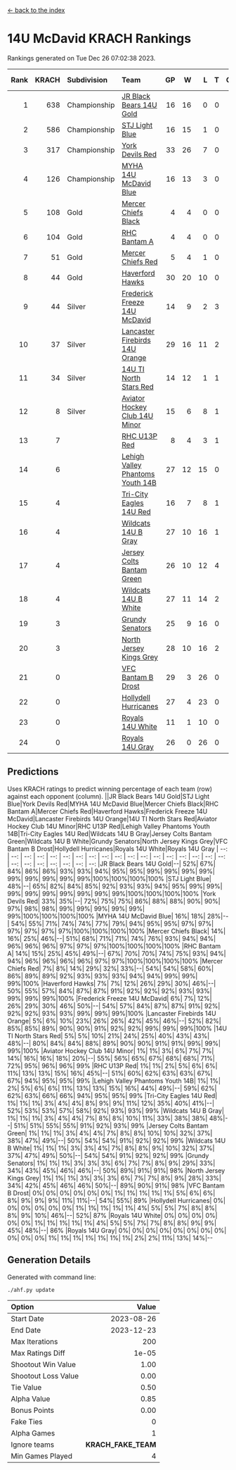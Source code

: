 [<- back to the index](readme.md)
# 14U McDavid KRACH Rankings
Rankings generated on Tue Dec 26 07:02:38 2023.

Rank|KRACH|Subdivision|Team|GP|W|L|T|OTW|OTL|SoS|Exp Wins|Win Diff
---:|---:|:---|:---|---:|---:|---:|---:|---:|---:|---:|---:|---:
1|638|Championship|[JR Black Bears 14U Gold](https://gamesheetstats.com/seasons/3659/teams/140633/schedule)|16|16|0|0|1|0|7|16.8|-0.0
2|586|Championship|[STJ Light Blue](https://gamesheetstats.com/seasons/3659/teams/140639/schedule)|16|15|1|0|0|0|54|15.9|0.0
3|317|Championship|[York Devils Red](https://gamesheetstats.com/seasons/3659/teams/140644/schedule)|33|26|7|0|0|0|401|26.9|0.0
4|126|Championship|[MYHA 14U McDavid Blue](https://gamesheetstats.com/seasons/3659/teams/140636/schedule)|16|13|3|0|0|0|54|13.9|0.0
5|108|Gold|[Mercer Chiefs Black](https://gamesheetstats.com/seasons/3659/teams/140605/schedule)|4|4|0|0|0|0|3|4.9|0.0
6|104|Gold|[RHC Bantam A](https://gamesheetstats.com/seasons/3659/teams/140618/schedule)|4|4|0|0|0|0|3|4.9|0.0
7|51|Gold|[Mercer Chiefs Red](https://gamesheetstats.com/seasons/3659/teams/140606/schedule)|5|4|1|0|0|0|56|4.9|0.0
8|44|Gold|[Haverford Hawks](https://gamesheetstats.com/seasons/3659/teams/140630/schedule)|30|20|10|0|0|0|107|20.9|0.0
9|44|Silver|[Frederick Freeze 14U McDavid](https://gamesheetstats.com/seasons/3659/teams/140628/schedule)|14|9|2|3|0|0|52|11.4|0.0
10|37|Silver|[Lancaster Firebirds 14U Orange](https://gamesheetstats.com/seasons/3659/teams/140634/schedule)|29|16|11|2|0|0|124|17.9|0.0
11|34|Silver|[14U TI North Stars Red](https://gamesheetstats.com/seasons/3659/teams/140626/schedule)|14|12|1|1|0|0|7|13.4|0.0
12|8|Silver|[Aviator Hockey Club 14U Minor](https://gamesheetstats.com/seasons/3659/teams/140627/schedule)|15|6|8|1|0|0|135|7.4|0.0
13|7||[RHC U13P Red](https://gamesheetstats.com/seasons/3659/teams/140619/schedule)|8|4|3|1|0|0|38|5.4|0.0
14|6||[Lehigh Valley Phantoms Youth 14B](https://gamesheetstats.com/seasons/3659/teams/140635/schedule)|27|12|15|0|1|1|74|12.9|0.0
15|4||[Tri-City Eagles 14U Red](https://gamesheetstats.com/seasons/3659/teams/140640/schedule)|16|7|8|1|1|0|67|8.4|0.0
16|4||[Wildcats 14U B Gray](https://gamesheetstats.com/seasons/3659/teams/140642/schedule)|27|10|16|1|0|0|46|11.4|0.0
17|4||[Jersey Colts Bantam Green](https://gamesheetstats.com/seasons/3659/teams/140632/schedule)|26|10|12|4|1|0|27|12.9|0.0
18|4||[Wildcats 14U B White](https://gamesheetstats.com/seasons/3659/teams/140643/schedule)|27|11|14|2|1|1|51|12.9|0.0
19|3||[Grundy Senators](https://gamesheetstats.com/seasons/3659/teams/140629/schedule)|25|9|16|0|0|1|147|9.9|0.0
20|3||[North Jersey Kings Grey](https://gamesheetstats.com/seasons/3659/teams/140637/schedule)|28|10|16|2|1|0|36|11.9|0.0
21|0||[VFC Bantam B Drost](https://gamesheetstats.com/seasons/3659/teams/140641/schedule)|29|3|26|0|0|2|150|3.9|0.0
22|0||[Hollydell Hurricanes](https://gamesheetstats.com/seasons/3659/teams/140631/schedule)|27|4|23|0|0|0|27|4.9|0.0
23|0||[Royals 14U White](https://gamesheetstats.com/seasons/3659/teams/140620/schedule)|11|1|10|0|0|1|117|1.9|0.0
24|0||[Royals 14U Gray](https://gamesheetstats.com/seasons/3659/teams/140638/schedule)|26|0|26|0|0|0|83|0.9|0.0

## Predictions
Uses KRACH ratings to predict winning percentage of each team (row) against each opponent (column).
||JR Black Bears 14U Gold|STJ Light Blue|York Devils Red|MYHA 14U McDavid Blue|Mercer Chiefs Black|RHC Bantam A|Mercer Chiefs Red|Haverford Hawks|Frederick Freeze 14U McDavid|Lancaster Firebirds 14U Orange|14U TI North Stars Red|Aviator Hockey Club 14U Minor|RHC U13P Red|Lehigh Valley Phantoms Youth 14B|Tri-City Eagles 14U Red|Wildcats 14U B Gray|Jersey Colts Bantam Green|Wildcats 14U B White|Grundy Senators|North Jersey Kings Grey|VFC Bantam B Drost|Hollydell Hurricanes|Royals 14U White|Royals 14U Gray
| --: | --: | --: | --: | --: | --: | --: | --: | --: | --: | --: | --: | --: | --: | --: | --: | --: | --: | --: | --: | --: | --: | --: | --: | --: 
|JR Black Bears 14U Gold|--| 52%| 67%| 84%| 86%| 86%| 93%| 93%| 94%| 95%| 95%| 99%| 99%| 99%| 99%| 99%| 99%| 99%| 99%| 99%|100%|100%|100%|100%
|STJ Light Blue| 48%|--| 65%| 82%| 84%| 85%| 92%| 93%| 93%| 94%| 95%| 99%| 99%| 99%| 99%| 99%| 99%| 99%| 99%| 99%|100%|100%|100%|100%
|York Devils Red| 33%| 35%|--| 72%| 75%| 75%| 86%| 88%| 88%| 90%| 90%| 97%| 98%| 98%| 99%| 99%| 99%| 99%| 99%| 99%|100%|100%|100%|100%
|MYHA 14U McDavid Blue| 16%| 18%| 28%|--| 54%| 55%| 71%| 74%| 74%| 77%| 79%| 94%| 95%| 95%| 97%| 97%| 97%| 97%| 97%| 97%|100%|100%|100%|100%
|Mercer Chiefs Black| 14%| 16%| 25%| 46%|--| 51%| 68%| 71%| 71%| 74%| 76%| 93%| 94%| 94%| 96%| 96%| 96%| 97%| 97%| 97%|100%|100%|100%|100%
|RHC Bantam A| 14%| 15%| 25%| 45%| 49%|--| 67%| 70%| 70%| 74%| 75%| 93%| 94%| 94%| 96%| 96%| 96%| 96%| 97%| 97%|100%|100%|100%|100%
|Mercer Chiefs Red|  7%|  8%| 14%| 29%| 32%| 33%|--| 54%| 54%| 58%| 60%| 86%| 89%| 89%| 92%| 93%| 93%| 93%| 94%| 94%| 99%| 99%| 99%|100%
|Haverford Hawks|  7%|  7%| 12%| 26%| 29%| 30%| 46%|--| 50%| 55%| 57%| 84%| 87%| 87%| 91%| 92%| 92%| 92%| 93%| 93%| 99%| 99%| 99%|100%
|Frederick Freeze 14U McDavid|  6%|  7%| 12%| 26%| 29%| 30%| 46%| 50%|--| 54%| 57%| 84%| 87%| 87%| 91%| 92%| 92%| 92%| 93%| 93%| 99%| 99%| 99%|100%
|Lancaster Firebirds 14U Orange|  5%|  6%| 10%| 23%| 26%| 26%| 42%| 45%| 46%|--| 52%| 82%| 85%| 85%| 89%| 90%| 90%| 91%| 92%| 92%| 99%| 99%| 99%|100%
|14U TI North Stars Red|  5%|  5%| 10%| 21%| 24%| 25%| 40%| 43%| 43%| 48%|--| 80%| 84%| 84%| 88%| 89%| 90%| 90%| 91%| 91%| 99%| 99%| 99%|100%
|Aviator Hockey Club 14U Minor|  1%|  1%|  3%|  6%|  7%|  7%| 14%| 16%| 16%| 18%| 20%|--| 55%| 56%| 65%| 67%| 68%| 68%| 71%| 72%| 95%| 96%| 96%| 99%
|RHC U13P Red|  1%|  1%|  2%|  5%|  6%|  6%| 11%| 13%| 13%| 15%| 16%| 45%|--| 51%| 60%| 62%| 63%| 63%| 67%| 67%| 94%| 95%| 95%| 99%
|Lehigh Valley Phantoms Youth 14B|  1%|  1%|  2%|  5%|  6%|  6%| 11%| 13%| 13%| 15%| 16%| 44%| 49%|--| 59%| 62%| 62%| 63%| 66%| 66%| 94%| 95%| 95%| 99%
|Tri-City Eagles 14U Red|  1%|  1%|  1%|  3%|  4%|  4%|  8%|  9%|  9%| 11%| 12%| 35%| 40%| 41%|--| 52%| 53%| 53%| 57%| 58%| 92%| 93%| 93%| 99%
|Wildcats 14U B Gray|  1%|  1%|  1%|  3%|  4%|  4%|  7%|  8%|  8%| 10%| 11%| 33%| 38%| 38%| 48%|--| 51%| 51%| 55%| 55%| 91%| 92%| 93%| 99%
|Jersey Colts Bantam Green|  1%|  1%|  1%|  3%|  4%|  4%|  7%|  8%|  8%| 10%| 10%| 32%| 37%| 38%| 47%| 49%|--| 50%| 54%| 54%| 91%| 92%| 92%| 99%
|Wildcats 14U B White|  1%|  1%|  1%|  3%|  3%|  4%|  7%|  8%|  8%|  9%| 10%| 32%| 37%| 37%| 47%| 49%| 50%|--| 54%| 54%| 91%| 92%| 92%| 99%
|Grundy Senators|  1%|  1%|  1%|  3%|  3%|  3%|  6%|  7%|  7%|  8%|  9%| 29%| 33%| 34%| 43%| 45%| 46%| 46%|--| 50%| 89%| 91%| 91%| 98%
|North Jersey Kings Grey|  1%|  1%|  1%|  3%|  3%|  3%|  6%|  7%|  7%|  8%|  9%| 28%| 33%| 34%| 42%| 45%| 46%| 46%| 50%|--| 89%| 90%| 91%| 98%
|VFC Bantam B Drost|  0%|  0%|  0%|  0%|  0%|  0%|  1%|  1%|  1%|  1%|  1%|  5%|  6%|  6%|  8%|  9%|  9%|  9%| 11%| 11%|--| 54%| 55%| 89%
|Hollydell Hurricanes|  0%|  0%|  0%|  0%|  0%|  0%|  1%|  1%|  1%|  1%|  1%|  4%|  5%|  5%|  7%|  8%|  8%|  8%|  9%| 10%| 46%|--| 52%| 87%
|Royals 14U White|  0%|  0%|  0%|  0%|  0%|  0%|  1%|  1%|  1%|  1%|  1%|  4%|  5%|  5%|  7%|  7%|  8%|  8%|  9%|  9%| 45%| 48%|--| 86%
|Royals 14U Gray|  0%|  0%|  0%|  0%|  0%|  0%|  0%|  0%|  0%|  0%|  0%|  1%|  1%|  1%|  1%|  1%|  1%|  1%|  2%|  2%| 11%| 13%| 14%|--

## Generation Details

Generated with command line:
```
./ahf.py update
```

| Option | Value |
| :----- | ----: |
| Start Date | 2023-08-26 |
| End Date | 2023-12-23 |
| Max Iterations | 200 |
| Max Ratings Diff | 1e-05 |
| Shootout Win Value | 1.00 |
| Shootout Loss Value | 0.00 |
| Tie Value | 0.50 |
| Alpha Value | 0.85 |
| Bonus Points | 0.00 |
| Fake Ties | 0 |
| Alpha Games | 1 |
| Ignore teams | __KRACH_FAKE_TEAM__ |
| Min Games Played | 4 |

